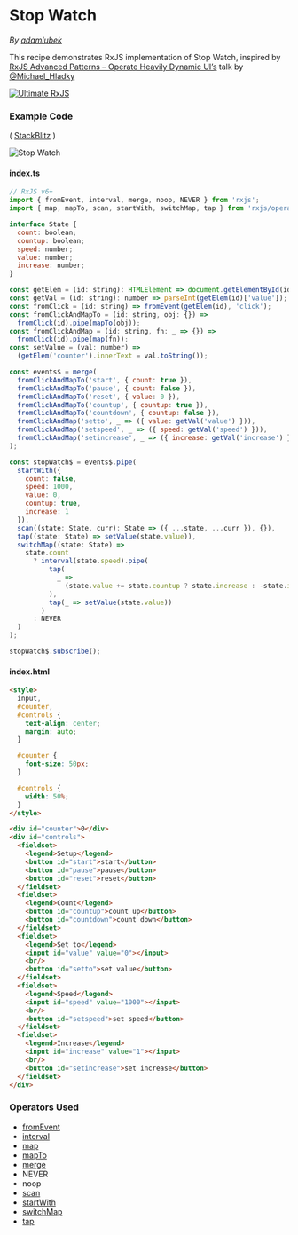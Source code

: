 # Stop Watch

_By [adamlubek](https://github.com/adamlubek)_

This recipe demonstrates RxJS implementation of Stop Watch, inspired by
[RxJS Advanced Patterns – Operate Heavily Dynamic UI’s](https://www.youtube.com/watch?v=XKfhGntZROQ)
talk by [@Michael_Hladky](https://twitter.com/michael_hladky)

[![Ultimate RxJS](https://ultimatecourses.com/static/banners/banner-rxjs.svg 'Ultimate RxJS')](https://ultimatecourses.com/courses/rxjs?ref=4)

### Example Code

( [StackBlitz](https://stackblitz.com/edit/rxjs-stop-watch?file=index.ts) )

![Stop Watch](https://drive.google.com/uc?export=view&id=14kiNGgR8laJq4a2gEvInNyTPXLVbWH5l)

#### index.ts

```js
// RxJS v6+
import { fromEvent, interval, merge, noop, NEVER } from 'rxjs';
import { map, mapTo, scan, startWith, switchMap, tap } from 'rxjs/operators';

interface State {
  count: boolean;
  countup: boolean;
  speed: number;
  value: number;
  increase: number;
}

const getElem = (id: string): HTMLElement => document.getElementById(id);
const getVal = (id: string): number => parseInt(getElem(id)['value']);
const fromClick = (id: string) => fromEvent(getElem(id), 'click');
const fromClickAndMapTo = (id: string, obj: {}) =>
  fromClick(id).pipe(mapTo(obj));
const fromClickAndMap = (id: string, fn: _ => {}) =>
  fromClick(id).pipe(map(fn));
const setValue = (val: number) =>
  (getElem('counter').innerText = val.toString());

const events$ = merge(
  fromClickAndMapTo('start', { count: true }),
  fromClickAndMapTo('pause', { count: false }),
  fromClickAndMapTo('reset', { value: 0 }),
  fromClickAndMapTo('countup', { countup: true }),
  fromClickAndMapTo('countdown', { countup: false }),
  fromClickAndMap('setto', _ => ({ value: getVal('value') })),
  fromClickAndMap('setspeed', _ => ({ speed: getVal('speed') })),
  fromClickAndMap('setincrease', _ => ({ increase: getVal('increase') }))
);

const stopWatch$ = events$.pipe(
  startWith({
    count: false,
    speed: 1000,
    value: 0,
    countup: true,
    increase: 1
  }),
  scan((state: State, curr): State => ({ ...state, ...curr }), {}),
  tap((state: State) => setValue(state.value)),
  switchMap((state: State) =>
    state.count
      ? interval(state.speed).pipe(
          tap(
            _ =>
              (state.value += state.countup ? state.increase : -state.increase)
          ),
          tap(_ => setValue(state.value))
        )
      : NEVER
  )
);

stopWatch$.subscribe();
```

#### index.html

```html
<style>
  input,
  #counter,
  #controls {
    text-align: center;
    margin: auto;
  }

  #counter {
    font-size: 50px;
  }

  #controls {
    width: 50%;
  }
</style>

<div id="counter">0</div>
<div id="controls">
  <fieldset>
    <legend>Setup</legend>
    <button id="start">start</button>
    <button id="pause">pause</button>
    <button id="reset">reset</button>
  </fieldset>
  <fieldset>
    <legend>Count</legend>
    <button id="countup">count up</button>
    <button id="countdown">count down</button>
  </fieldset>
  <fieldset>
    <legend>Set to</legend>
    <input id="value" value="0"></input>
    <br/>
    <button id="setto">set value</button>
  </fieldset>
  <fieldset>
    <legend>Speed</legend>
    <input id="speed" value="1000"></input>
    <br/>
    <button id="setspeed">set speed</button>
  </fieldset>
  <fieldset>
    <legend>Increase</legend>
    <input id="increase" value="1"></input>
    <br/>
    <button id="setincrease">set increase</button>
  </fieldset>
</div>
```

### Operators Used

- [fromEvent](../operators/creation/fromevent.md)
- [interval](../operators/creation/interval.md)
- [map](../operators/transformation/map.md)
- [mapTo](../operators/transformation/mapto.md)
- [merge](../operators/transformation/map.md)
- NEVER
- noop
- [scan](../operators/transformation/scan.md)
- [startWith](../operators/combination/startwith.md)
- [switchMap](../operators/transformation/switchmap.md)
- [tap](../operators/utility/do.md)
